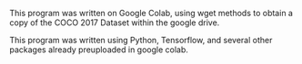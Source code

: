 This program was written on Google Colab, using wget methods to obtain a copy of the COCO 2017 Dataset within the google drive. 

This program was written using Python, Tensorflow, and several other packages already preuploaded in google colab.
